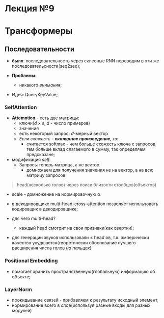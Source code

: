 # Лекция №9

# Трансформеры

## Последовательности

 - __было__: последовательность через склееные RNN переводим в эти же последовательсности(seq2seq);
 - __Проблемы__:
   - никакого _внимания_;

- Идея: QueryKeyValue;

### SelfAttention

- __Attemntion__ - есть две матрицы:
  - ключи($d\times s$, $d$ - число примеров)
  - значения
  - есть некоторый запрос: $d$-мерный вектор
  - _Если схожесть - __скалярное произведение__, то_:
    - считается softmax - чем больше схожесть ключа с запросов, тем больше вклад слагаемого в сумму, так определяем предсказане;
- модификация _self_:
  - Запросы теперь матрица, а не вектор.
    - домножаем для получения значения не на вектор, а на всю матрицу запросов.

> head(несколько голов) через поиск близости столбцов(объектов)

- scale - домножение на нормировочную $\alpha$.
- в декодировщике multi-head-cross-attention позволяет использовать кодировщик в декодировщике;

- для чего multi-head?
  - каждый head смотрит на свои признаки(как свертки);
- для генерации звуков использовали $\le$ head'ов, т.к. эмперически качество ухудшается(теоретически обоснование лучшего расширения числа голов _на пальцах_)

### Positional Embedding

- помогает хранить пространственную(глобальную) информацию об объекте;

### LayerNorm

- прокидывание связей - прибавляем к результату исходный элемент;
- нормирование всего в слое(используя разные входы для разных модулей)


